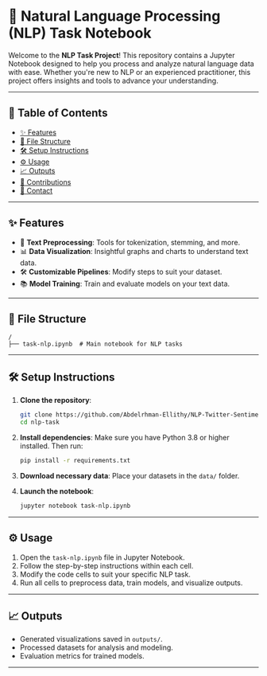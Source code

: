 # 🚀 Natural Language Processing (NLP) Task Notebook

Welcome to the **NLP Task Project**! This repository contains a Jupyter Notebook designed to help you process and analyze natural language data with ease. Whether you're new to NLP or an experienced practitioner, this project offers insights and tools to advance your understanding.

---

## 📜 Table of Contents
- [✨ Features](#-features)
- [📂 File Structure](#-file-structure)
- [🛠️ Setup Instructions](#%EF%B8%8F-setup-instructions)
- [⚙️ Usage](#%EF%B8%8F-usage)
- [📈 Outputs](#-outputs)
- [🤝 Contributions](#-contributions)
- [📧 Contact](#-contact)

---

## ✨ Features
- 🧠 **Text Preprocessing**: Tools for tokenization, stemming, and more.
- 📊 **Data Visualization**: Insightful graphs and charts to understand text data.
- 🛠️ **Customizable Pipelines**: Modify steps to suit your dataset.
- 📚 **Model Training**: Train and evaluate models on your text data.

---

## 📂 File Structure
```
/
├── task-nlp.ipynb  # Main notebook for NLP tasks
```

---

## 🛠️ Setup Instructions

1. **Clone the repository**:
   ```bash
   git clone https://github.com/Abdelrhman-Ellithy/NLP-Twitter-Sentiment-Analysis-.git
   cd nlp-task
   ```

2. **Install dependencies**:
   Make sure you have Python 3.8 or higher installed. Then run:
   ```bash
   pip install -r requirements.txt
   ```

3. **Download necessary data**:
   Place your datasets in the `data/` folder.

4. **Launch the notebook**:
   ```bash
   jupyter notebook task-nlp.ipynb
   ```

---

## ⚙️ Usage

1. Open the `task-nlp.ipynb` file in Jupyter Notebook.
2. Follow the step-by-step instructions within each cell.
3. Modify the code cells to suit your specific NLP task.
4. Run all cells to preprocess data, train models, and visualize outputs.

---

## 📈 Outputs
- Generated visualizations saved in `outputs/`.
- Processed datasets for analysis and modeling.
- Evaluation metrics for trained models.

---